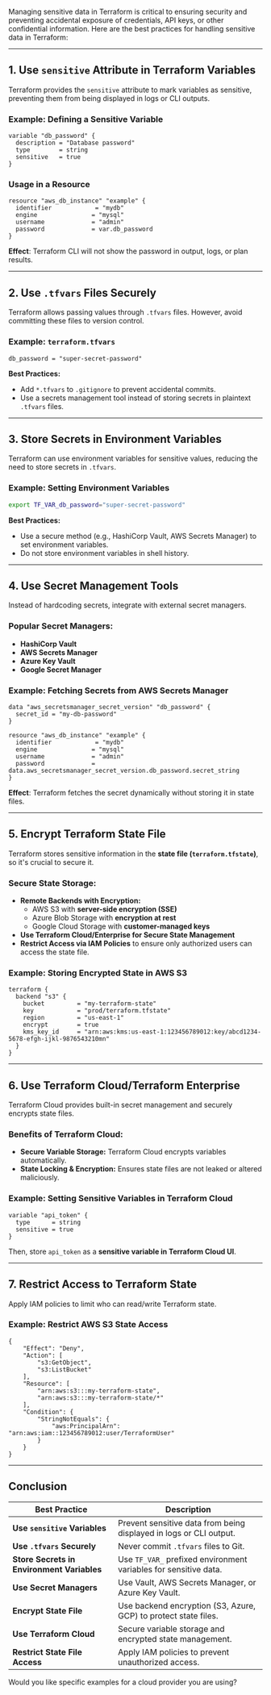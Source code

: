 Managing sensitive data in Terraform is critical to ensuring security and preventing accidental exposure of credentials, API keys, or other confidential information. Here are the best practices for handling sensitive data in Terraform:

---

## **1. Use `sensitive` Attribute in Terraform Variables**
Terraform provides the `sensitive` attribute to mark variables as sensitive, preventing them from being displayed in logs or CLI outputs.

### **Example: Defining a Sensitive Variable**
```hcl
variable "db_password" {
  description = "Database password"
  type        = string
  sensitive   = true
}
```
### **Usage in a Resource**
```hcl
resource "aws_db_instance" "example" {
  identifier            = "mydb"
  engine               = "mysql"
  username             = "admin"
  password             = var.db_password
}
```
**Effect**: Terraform CLI will not show the password in output, logs, or plan results.

---

## **2. Use `.tfvars` Files Securely**
Terraform allows passing values through `.tfvars` files. However, avoid committing these files to version control.

### **Example: `terraform.tfvars`**
```hcl
db_password = "super-secret-password"
```

**Best Practices:**
- Add `*.tfvars` to `.gitignore` to prevent accidental commits.
- Use a secrets management tool instead of storing secrets in plaintext `.tfvars` files.

---

## **3. Store Secrets in Environment Variables**
Terraform can use environment variables for sensitive values, reducing the need to store secrets in `.tfvars`.

### **Example: Setting Environment Variables**
```sh
export TF_VAR_db_password="super-secret-password"
```

**Best Practices:**
- Use a secure method (e.g., HashiCorp Vault, AWS Secrets Manager) to set environment variables.
- Do not store environment variables in shell history.

---

## **4. Use Secret Management Tools**
Instead of hardcoding secrets, integrate with external secret managers.

### **Popular Secret Managers:**
- **HashiCorp Vault**
- **AWS Secrets Manager**
- **Azure Key Vault**
- **Google Secret Manager**

### **Example: Fetching Secrets from AWS Secrets Manager**
```hcl
data "aws_secretsmanager_secret_version" "db_password" {
  secret_id = "my-db-password"
}

resource "aws_db_instance" "example" {
  identifier            = "mydb"
  engine               = "mysql"
  username             = "admin"
  password             = data.aws_secretsmanager_secret_version.db_password.secret_string
}
```
**Effect**: Terraform fetches the secret dynamically without storing it in state files.

---

## **5. Encrypt Terraform State File**
Terraform stores sensitive information in the **state file (`terraform.tfstate`)**, so it's crucial to secure it.

### **Secure State Storage:**
- **Remote Backends with Encryption:**
  - AWS S3 with **server-side encryption (SSE)**
  - Azure Blob Storage with **encryption at rest**
  - Google Cloud Storage with **customer-managed keys**
- **Use Terraform Cloud/Enterprise for Secure State Management**
- **Restrict Access via IAM Policies** to ensure only authorized users can access the state file.

### **Example: Storing Encrypted State in AWS S3**
```hcl
terraform {
  backend "s3" {
    bucket         = "my-terraform-state"
    key            = "prod/terraform.tfstate"
    region         = "us-east-1"
    encrypt        = true
    kms_key_id     = "arn:aws:kms:us-east-1:123456789012:key/abcd1234-5678-efgh-ijkl-9876543210mn"
  }
}
```
---

## **6. Use Terraform Cloud/Terraform Enterprise**
Terraform Cloud provides built-in secret management and securely encrypts state files.

### **Benefits of Terraform Cloud:**
- **Secure Variable Storage:** Terraform Cloud encrypts variables automatically.
- **State Locking & Encryption:** Ensures state files are not leaked or altered maliciously.

### **Example: Setting Sensitive Variables in Terraform Cloud**
```hcl
variable "api_token" {
  type      = string
  sensitive = true
}
```
Then, store `api_token` as a **sensitive variable in Terraform Cloud UI**.

---

## **7. Restrict Access to Terraform State**
Apply IAM policies to limit who can read/write Terraform state.

### **Example: Restrict AWS S3 State Access**
```hcl
{
    "Effect": "Deny",
    "Action": [
        "s3:GetObject",
        "s3:ListBucket"
    ],
    "Resource": [
        "arn:aws:s3:::my-terraform-state",
        "arn:aws:s3:::my-terraform-state/*"
    ],
    "Condition": {
        "StringNotEquals": {
            "aws:PrincipalArn": "arn:aws:iam::123456789012:user/TerraformUser"
        }
    }
}
```

---

## **Conclusion**
| Best Practice | Description |
|--------------|------------|
| **Use `sensitive` Variables** | Prevent sensitive data from being displayed in logs or CLI output. |
| **Use `.tfvars` Securely** | Never commit `.tfvars` files to Git. |
| **Store Secrets in Environment Variables** | Use `TF_VAR_` prefixed environment variables for sensitive data. |
| **Use Secret Managers** | Use Vault, AWS Secrets Manager, or Azure Key Vault. |
| **Encrypt State File** | Use backend encryption (S3, Azure, GCP) to protect state files. |
| **Use Terraform Cloud** | Secure variable storage and encrypted state management. |
| **Restrict State File Access** | Apply IAM policies to prevent unauthorized access. |

Would you like specific examples for a cloud provider you are using?